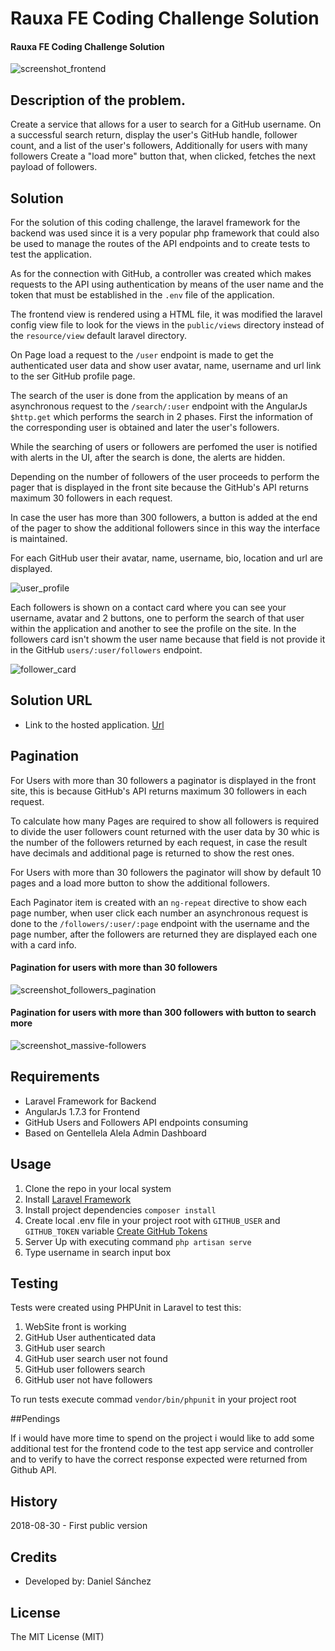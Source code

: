 # Rauxa FE Coding Challenge Solution

#### Rauxa FE Coding Challenge Solution

![screenshot_frontend](https://user-images.githubusercontent.com/42616141/44802244-36058200-ab89-11e8-84e8-5ecc03b4684e.png)

## Description of the problem.
Create a service that allows for a user to search for a GitHub username. On a successful search return, display the user's GitHub handle, follower count, and a list of the user's followers, Additionally for users with many followers Create a "load more" button that, when clicked, fetches the next payload of followers. 

## Solution
For the solution of this coding challenge, the laravel framework for the backend was used since it is a very popular php framework that could also be used to manage the routes of the API endpoints and to create tests to test the application.

As for the connection with GitHub, a controller was created which makes requests to the API using authentication by means of the user name and the token that must be established in the ```.env``` file of the application.

The frontend view is rendered using a HTML file, it was modified the laravel config view file to look for the views in the ```public/views``` directory instead of the ```resource/view``` default laravel directory.

On Page load a request to the ```/user``` endpoint is made to get the authenticated user data and show user avatar, name, username and url link to the ser GitHub profile page.

The search of the user is done from the application by means of an asynchronous request to the ```/search/:user``` endpoint with the AngularJs ```$http.get```  which performs the search in 2 phases. First the information of the corresponding user is obtained and later the user's followers.

While the searching of users or followers are perfomed the user is notified with alerts in the UI, after the search is done, the alerts are hidden.

Depending on the number of followers of the user proceeds to perform the pager that is displayed in the front site because the GitHub's API returns maximum 30 followers in each request.

In case the user has more than 300 followers, a button is added at the end of the pager to show the additional followers since in this way the interface is maintained.

For each GitHub user their avatar, name, username, bio, location and url are displayed.

![user_profile](https://user-images.githubusercontent.com/42616141/44802950-0e171e00-ab8b-11e8-912a-79fd5f9f264e.png)

Each followers is shown on a contact card where you can see your username, avatar and 2 buttons, one to perform the search of that user within the application and another to see the profile on the site. In the followers card isn't showm the user name because that field is not provide it in the GitHub ```users/:user/followers``` endpoint.

![follower_card](https://user-images.githubusercontent.com/42616141/44802362-84b31c00-ab89-11e8-9381-5ee975e41f67.png)

## Solution URL
* Link to the hosted application. [Url](https://rauxa.ml)

## Pagination

For Users with more than 30 followers a paginator is displayed in the front site, this is because GitHub's API returns maximum 30 followers in each request.

To calculate how many Pages are required to show all followers is required to divide the user followers count returned with the user data by 30 whic is the number of the followers returned by each request, in case the result have decimals and additional page is returned to show the rest ones.

For Users with more than 30 followers the paginator will show by default 10 pages and a load more button to show the additional followers.

Each Paginator item is created with an ```ng-repeat``` directive to show each page number, when user click each number an asynchronous request is done to the ```/followers/:user/:page``` endpoint with the username and the page number, after the followers are returned they are displayed each one with a card info.


#### Pagination for users with more than 30 followers
 ![screenshot_followers_pagination](https://user-images.githubusercontent.com/42616141/44802674-5b46c000-ab8a-11e8-8a4a-6a782855536c.png)


 #### Pagination for users with more than 300 followers with button to search more
 ![screenshot_massive-followers](https://user-images.githubusercontent.com/42616141/44802329-677e4d80-ab89-11e8-8a56-6f8d7a8bb41a.png)

## Requirements
* Laravel Framework for Backend
* AngularJs 1.7.3 for Frontend
* GitHub Users and Followers API endpoints consuming
* Based on Gentellela Alela Admin Dashboard

## Usage
1. Clone the repo in your local system
2. Install [Laravel Framework ](https://laravel.com/docs/5.6/installation)
3. Install project dependencies ```composer install```
4. Create local .env file in your project root with ```GITHUB_USER``` and ```GITHUB_TOKEN``` variable [Create GitHub Tokens](https://github.com/settings/tokens)
5. Server Up with executing command ```php artisan serve```
6. Type username in search input box

## Testing

Tests were created using PHPUnit in Laravel to test this:

1. WebSite front is working
2. GitHub User authenticated data
3. GitHub user search
4. GitHub user search user not found
5. GitHub user followers search
6. GitHub user not have followers

To run tests execute commad ```vendor/bin/phpunit``` in your project root

##Pendings

If i would have more time to spend on the project i would like to add some additional test for the frontend code to the test app service and controller and to verify to have the correct response expected were returned from Github API.

## History
2018-08-30 - First public version

## Credits
- Developed by: Daniel Sánchez

## License
The MIT License (MIT)